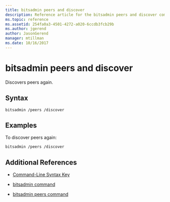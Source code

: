```yaml
---
title: bitsadmin peers and discover
description: Reference article for the bitsadmin peers and discover command, which discovers peers again.
ms.topic: reference
ms.assetid: 254fa0a3-4501-4272-a020-6ccdb3fcb29b
ms.author: jgerend
author: JasonGerend
manager: mtillman
ms.date: 10/16/2017
---
```


# bitsadmin peers and discover

Discovers peers again.

## Syntax

```
bitsadmin /peers /discover
```

## Examples

To discover peers again:

```
bitsadmin /peers /discover
```

## Additional References

- [Command-Line Syntax Key](command-line-syntax-key.md)

- [bitsadmin command](bitsadmin.md)

- [bitsadmin peers command](bitsadmin-peers.md)
